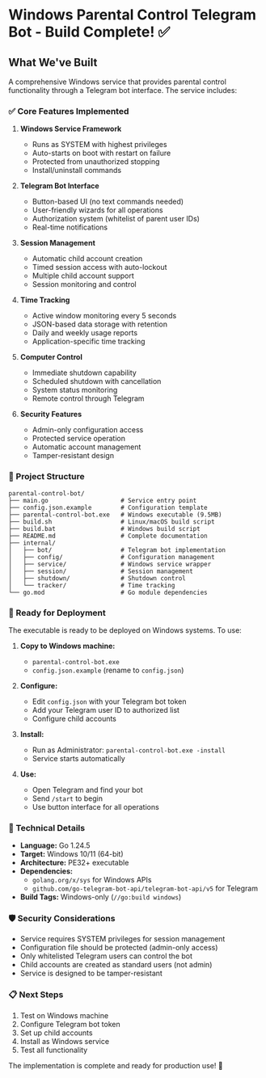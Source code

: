 # Windows Parental Control Telegram Bot - Build Complete! ✅

## What We've Built

A comprehensive Windows service that provides parental control functionality through a Telegram bot interface. The service includes:

### ✅ Core Features Implemented

1. **Windows Service Framework**
   - Runs as SYSTEM with highest privileges
   - Auto-starts on boot with restart on failure
   - Protected from unauthorized stopping
   - Install/uninstall commands

2. **Telegram Bot Interface**
   - Button-based UI (no text commands needed)
   - User-friendly wizards for all operations
   - Authorization system (whitelist of parent user IDs)
   - Real-time notifications

3. **Session Management**
   - Automatic child account creation
   - Timed session access with auto-lockout
   - Multiple child account support
   - Session monitoring and control

4. **Time Tracking**
   - Active window monitoring every 5 seconds
   - JSON-based data storage with retention
   - Daily and weekly usage reports
   - Application-specific time tracking

5. **Computer Control**
   - Immediate shutdown capability
   - Scheduled shutdown with cancellation
   - System status monitoring
   - Remote control through Telegram

6. **Security Features**
   - Admin-only configuration access
   - Protected service operation
   - Automatic account management
   - Tamper-resistant design

### 📁 Project Structure

```
parental-control-bot/
├── main.go                    # Service entry point
├── config.json.example        # Configuration template
├── parental-control-bot.exe   # Windows executable (9.5MB)
├── build.sh                   # Linux/macOS build script
├── build.bat                  # Windows build script
├── README.md                  # Complete documentation
├── internal/
│   ├── bot/                   # Telegram bot implementation
│   ├── config/                # Configuration management
│   ├── service/               # Windows service wrapper
│   ├── session/               # Session management
│   ├── shutdown/              # Shutdown control
│   └── tracker/               # Time tracking
└── go.mod                     # Go module dependencies
```

### 🚀 Ready for Deployment

The executable is ready to be deployed on Windows systems. To use:

1. **Copy to Windows machine:**
   - `parental-control-bot.exe`
   - `config.json.example` (rename to `config.json`)

2. **Configure:**
   - Edit `config.json` with your Telegram bot token
   - Add your Telegram user ID to authorized list
   - Configure child accounts

3. **Install:**
   - Run as Administrator: `parental-control-bot.exe -install`
   - Service starts automatically

4. **Use:**
   - Open Telegram and find your bot
   - Send `/start` to begin
   - Use button interface for all operations

### 🔧 Technical Details

- **Language:** Go 1.24.5
- **Target:** Windows 10/11 (64-bit)
- **Architecture:** PE32+ executable
- **Dependencies:** 
  - `golang.org/x/sys` for Windows APIs
  - `github.com/go-telegram-bot-api/telegram-bot-api/v5` for Telegram
- **Build Tags:** Windows-only (`//go:build windows`)

### 🛡️ Security Considerations

- Service requires SYSTEM privileges for session management
- Configuration file should be protected (admin-only access)
- Only whitelisted Telegram users can control the bot
- Child accounts are created as standard users (not admin)
- Service is designed to be tamper-resistant

### 📋 Next Steps

1. Test on Windows machine
2. Configure Telegram bot token
3. Set up child accounts
4. Install as Windows service
5. Test all functionality

The implementation is complete and ready for production use! 🎉
